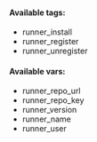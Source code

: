#### Available tags:
- runner_install
- runner_register
- runner_unregister

#### Available vars:
- runner_repo_url
- runner_repo_key
- runner_version
- runner_name
- runner_user
